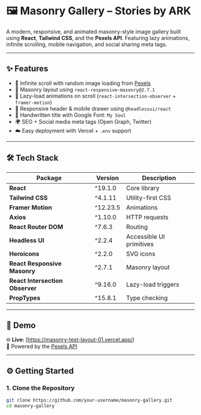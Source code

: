 # 🖼️ Masonry Gallery – Stories by ARK

A modern, responsive, and animated masonry-style image gallery built using **React**, **Tailwind CSS**, and the **Pexels API**. Featuring lazy animations, infinite scrolling, mobile navigation, and social sharing meta tags.

---

## ✨ Features

- 🔁 Infinite scroll with random image loading from [Pexels](https://www.pexels.com/api/)
- 🧱 Masonry layout using `react-responsive-masonry@2.7.1`
- 💫 Lazy-load animations on scroll (`react-intersection-observer` + `framer-motion`)
- 📱 Responsive header & mobile drawer using `@headlessui/react`
- 🎨 Handwritten title with Google Font: `My Soul`
- 🌍 SEO + Social media meta tags (Open Graph, Twitter)
- ☁️ Easy deployment with Vercel + `.env` support

---

## 🛠️ Tech Stack

| Package | Version | Description |
|--------|---------|-------------|
| **React** | ^19.1.0 | Core library |
| **Tailwind CSS** | ^4.1.11 | Utility-first CSS |
| **Framer Motion** | ^12.23.5 | Animations |
| **Axios** | ^1.10.0 | HTTP requests |
| **React Router DOM** | ^7.6.3 | Routing |
| **Headless UI** | ^2.2.4 | Accessible UI primitives |
| **Heroicons** | ^2.2.0 | SVG icons |
| **React Responsive Masonry** | ^2.7.1 | Masonry layout |
| **React Intersection Observer** | ^9.16.0 | Lazy-load triggers |
| **PropTypes** | ^15.8.1 | Type checking |

---

## 🚀 Demo

🌐 **Live:** [https://masonry-test-layout-01.vercel.app/)  
📸 Powered by the [Pexels API](https://www.pexels.com/api/)

---

## ⚙️ Getting Started

### 1. Clone the Repository

```bash
git clone https://github.com/your-username/masonry-gallery.git
cd masonry-gallery
